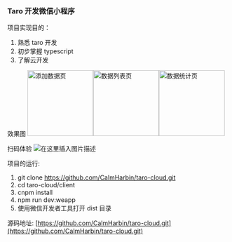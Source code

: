 ### Taro 开发微信小程序

项目实现目的：

1. 熟悉 taro 开发
2. 初步掌握 typescript
3. 了解云开发

效果图
<img src="https://img-blog.csdnimg.cn/20200616170130879.jpg?x-oss-process=image/watermark,type_ZmFuZ3poZW5naGVpdGk,shadow_10,text_aHR0cHM6Ly9ibG9nLmNzZG4ubmV0L3FxXzMzMDgxODQx,size_16,color_FFFFFF,t_70" style="width: 150px" alt="添加数据页" /><img src="https://img-blog.csdnimg.cn/20200616170130860.jpg?x-oss-process=image/watermark,type_ZmFuZ3poZW5naGVpdGk,shadow_10,text_aHR0cHM6Ly9ibG9nLmNzZG4ubmV0L3FxXzMzMDgxODQx,size_16,color_FFFFFF,t_70" style="width: 150px" alt="数据列表页" /><img src="https://img-blog.csdnimg.cn/20200616165720447.jpg?x-oss-process=image/watermark,type_ZmFuZ3poZW5naGVpdGk,shadow_10,text_aHR0cHM6Ly9ibG9nLmNzZG4ubmV0L3FxXzMzMDgxODQx,size_16,color_FFFFFF,t_70" style="width: 150px" alt="数据统计页" />

扫码体验
![在这里插入图片描述](https://img-blog.csdnimg.cn/20200616171654674.jpg)

项目的运行:

1. git clone https://github.com/CalmHarbin/taro-cloud.git
2. cd taro-cloud/client
3. cnpm install
4. npm run dev:weapp
5. 使用微信开发者工具打开 dist 目录

源码地址: [https://github.com/CalmHarbin/taro-cloud.git](https://github.com/CalmHarbin/taro-cloud.git)
